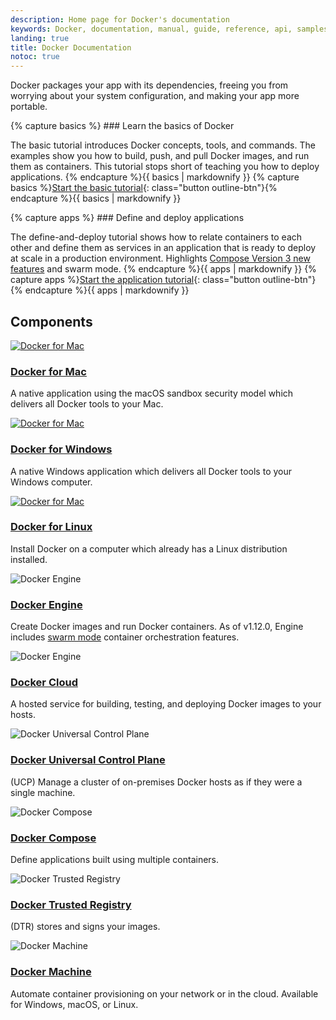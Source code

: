 ```yaml
---
description: Home page for Docker's documentation
keywords: Docker, documentation, manual, guide, reference, api, samples
landing: true
title: Docker Documentation
notoc: true
---
```


Docker packages your app with its dependencies, freeing you from worrying about your
system configuration, and making your app more portable.

<div class="row">
<div class="col-md-6 block">
{% capture basics %}
### Learn the basics of Docker

The basic tutorial introduces Docker concepts, tools, and commands. The examples show you how to build, push,
and pull Docker images, and run them as containers. This
tutorial stops short of teaching you how to deploy applications.
{% endcapture %}{{ basics | markdownify }}
{% capture basics %}[Start the basic tutorial](/engine/getstarted/){: class="button outline-btn"}{% endcapture %}{{ basics | markdownify }}
</div>

<div class="col-md-6 block">
{% capture apps %}
### Define and deploy applications

The define-and-deploy tutorial shows how to relate
containers to each other and define them as services in an application that is ready to deploy at scale in a
production environment. Highlights [Compose Version 3 new features](/engine/getstarted-voting-app/index.md#compose-version-3-features-and-compatibility) and swarm mode.
{% endcapture %}{{ apps | markdownify }}
{% capture apps %}[Start the application tutorial](/engine/getstarted-voting-app/){: class="button outline-btn"}{% endcapture %}{{ apps | markdownify }}
</div>
</div>


## Components

<div class="component-container">
    <div class="row">
        <div class="col-md-4">
            <div class="component">
                <div class="component-icon">
                    <a href="docker-for-mac/"> <img src="../images/apple_48.svg" alt="Docker for Mac"> </a>
                </div>
                <h3 id="docker-for-mac"><a href="docker-for-mac/">Docker for Mac</a></h3>
                <p>A native application using the macOS sandbox security model which delivers all Docker tools to your Mac.</p>
            </div>
        </div>
        <div class="col-md-4">
            <div class="component">
                <div class="component-icon">
                    <a href="docker-for-mac/"> <img src="../images/windows_48.svg" alt="Docker for Mac"> </a>
                </div>
                <h3 id="docker-for-windows"><a href="/#docker-for-windows">Docker for Windows</a></h3>
                <p>A native Windows application which delivers all Docker tools to your Windows computer.</p>
            </div>
        </div>
        <div class="col-md-4">
            <div class="component">
                <div class="component-icon">
                    <a href="docker-for-mac/"> <img src="../images/linux_48.svg" alt="Docker for Mac"> </a>
                </div>
                <h3 id="docker-for-linux"><a href="/#docker-for-linux">Docker for Linux</a></h3>
                <p>Install Docker on a computer which already has a Linux distribution installed.</p>
            </div>
        </div>
        <!--components-full-width-->
        <div class="col-md-12">
            <!--engine-->
            <div class="component-full">
                <div class="component-full-icon">
                    <img src="../images/engine_48.svg" alt="Docker Engine">
                </div>
                <div class="component-full-copy">
                    <h3 id="docker-engine"><a href="engine/installation/">Docker Engine</a></h3>
                    <p>Create Docker images and run Docker containers. As of v1.12.0, Engine includes <a href="/#">swarm mode</a> container orchestration features.</p>
                </div>
            </div>
            <!--cloud-->
            <div class="component-full">
                <div class="component-full-icon">
                    <img src="../images/cloud_48.svg" alt="Docker Engine">
                </div>
                <div class="component-full-copy">
                    <h3 id="docker-cloud"><a href="/#">Docker Cloud</a></h3>
                    <p>A hosted service for building, testing, and deploying Docker images to your hosts.</p>
                </div>
            </div>
            <!--UCP-->
            <div class="component-full">
                <div class="component-full-icon">
                    <img src="../images/UCP_48.svg" alt="Docker Universal Control Plane">
                </div>
                <div class="component-full-copy">
                    <h3 id="docker-cloud"><a href="datacenter/ucp/1.1/overview/">Docker Universal Control Plane</a></h3>
                    <p>(UCP) Manage a cluster of on-premises Docker hosts as if they were a single machine.</p>
                </div>
            </div>
            <!--compose-->
            <div class="component-full">
                <div class="component-full-icon">
                    <img src="../images/compose_48.svg" alt="Docker Compose">
                </div>
                <div class="component-full-copy">
                    <h3 id="docker-cloud"><a href="compose/overview/">Docker Compose</a></h3>
                    <p>Define applications built using multiple containers.</p>
                </div>
            </div>
            <!--hub-->
            <!-- <div class="component-full">
                <div class="component-full-icon">
                    <img src="../images/hub_48.svg" alt="Docker Hub">
                </div>
                <div class="component-full-copy">
                    <h3 id="docker-cloud"><a href="docker-hub/overview/">Docker Hub</a></h3>
                    <p>A hosted registry service for managing and building images.</p>
                </div>
            </div> -->
            <!--dtr-->
            <div class="component-full">
                <div class="component-full-icon">
                    <img src="../images/dtr_48.svg" alt="Docker Trusted Registry">
                </div>
                <div class="component-full-copy">
                    <h3 id="docker-cloud"><a href="docker-trusted-registry/">Docker Trusted Registry</a></h3>
                    <p>(DTR) stores and signs your images.</p>
                </div>
            </div>
            <!--machine-->
            <div class="component-full">
                <div class="component-full-icon">
                    <img src="../images/machine_48.svg" alt="Docker Machine">
                </div>
                <div class="component-full-copy">
                    <h3 id="docker-cloud"><a href="machine/install-machine/">Docker Machine</a></h3>
                    <p>Automate container provisioning on your network or in the cloud. Available for Windows, macOS, or Linux.</p>
                </div>
            </div>
            <!-- end col-12-->
        </div>
        <!-- end component-container-->
    </div>
</div>
